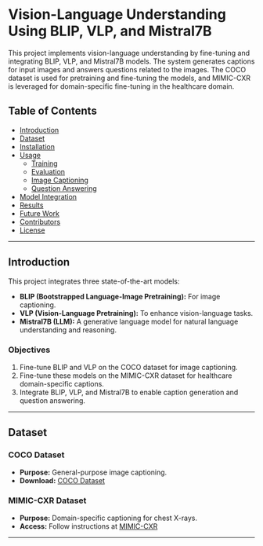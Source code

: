 # Vision-Language Understanding Using BLIP, VLP, and Mistral7B

This project implements vision-language understanding by fine-tuning and integrating BLIP, VLP, and Mistral7B models. The system generates captions for input images and answers questions related to the images. The COCO dataset is used for pretraining and fine-tuning the models, and MIMIC-CXR is leveraged for domain-specific fine-tuning in the healthcare domain.

## Table of Contents

- [Introduction](#introduction)
- [Dataset](#dataset)
- [Installation](#installation)
- [Usage](#usage)
  - [Training](#training)
  - [Evaluation](#evaluation)
  - [Image Captioning](#image-captioning)
  - [Question Answering](#question-answering)
- [Model Integration](#model-integration)
- [Results](#results)
- [Future Work](#future-work)
- [Contributors](#contributors)
- [License](#license)

---

## Introduction

This project integrates three state-of-the-art models:
- **BLIP (Bootstrapped Language-Image Pretraining):** For image captioning.
- **VLP (Vision-Language Pretraining):** To enhance vision-language tasks.
- **Mistral7B (LLM):** A generative language model for natural language understanding and reasoning.

### Objectives
1. Fine-tune BLIP and VLP on the COCO dataset for image captioning.
2. Fine-tune these models on the MIMIC-CXR dataset for healthcare domain-specific captions.
3. Integrate BLIP, VLP, and Mistral7B to enable caption generation and question answering.

---

## Dataset

### COCO Dataset
- **Purpose:** General-purpose image captioning.
- **Download:** [COCO Dataset](https://cocodataset.org)

### MIMIC-CXR Dataset
- **Purpose:** Domain-specific captioning for chest X-rays.
- **Access:** Follow instructions at [MIMIC-CXR](https://physionet.org/content/mimic-cxr/)

---
